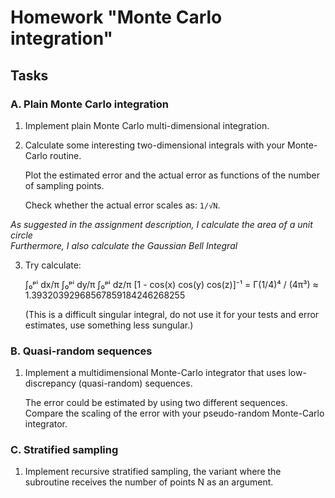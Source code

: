 # Homework "Monte Carlo integration"

## Tasks

### A. Plain Monte Carlo integration

1. Implement plain Monte Carlo multi-dimensional integration.

2. Calculate some interesting two-dimensional integrals with your Monte-Carlo routine.

   Plot the estimated error and the actual error as functions of the number of sampling points. 

   Check whether the actual error scales as: `1/√N`.

*As suggested in the assignment description, I calculate the area of a unit circle*  
*Furthermore, I also calculate the Gaussian Bell Integral*

3. Try calculate:  

   ∫₀ᵖⁱ dx/π ∫₀ᵖⁱ dy/π ∫₀ᵖⁱ dz/π [1 - cos(x) cos(y) cos(z)]⁻¹ = Γ(1/4)⁴ / (4π³) ≈ 1.39320392968567859184246268255  

   (This is a difficult singular integral, do not use it for your tests and error estimates, use something less sungular.)

### B. Quasi-random sequences

1. Implement a multidimensional Monte-Carlo integrator that uses low-discrepancy (quasi-random) sequences. 

   The error could be estimated by using two different sequences. 
   Compare the scaling of the error with your pseudo-random Monte-Carlo integrator.
  
### C. Stratified sampling

1. Implement recursive stratified sampling, the variant where the subroutine receives the number of points N as an argument.
